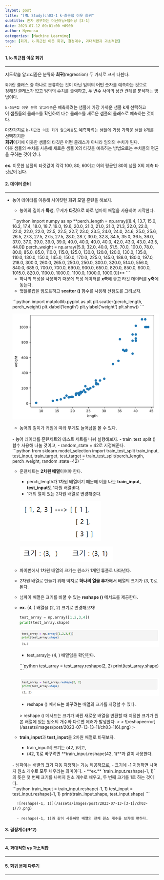 ```yaml
---
layout: post
title: "[ML Study]ch03-1 k-최근접 이웃 회귀"
subtitle: 혼자 공부하는 머신러닝+딥러닝 [3-1]
date: 2023-07-12 09:01:00 +0900
author: Hyeonsu
categories: [Machine Learning]
tags: [회귀, k-최근접 이웃 회귀, 결정계수, 과대적합과 과소적합]
---
```


#### 1. k-최근접 이웃 회귀
---------------------------

지도학습 알고리즘은 분류와 **회귀**(regression) 두 가지로 크게 나뉜다.

`회귀`란 클래스 중 하나로 분류하는 것이 아닌 임의의 어떤 숫자를 예측하는 것으로 
<br>정해진 클래스가 없고 임의의 수치를 출력하고, 두 변수 사이의 상관 관계를 분석하는 방법이다.

`k-최근접 이웃 분류 알고리즘`은 예측하려는 샘플에 가장 가까운 샘플 k개 선택하고
<br>이 샘플들의 클래스를 확인하여 다수 클래스를 새로운 샘플의 클래스로 예측하는 것이다.

마찬가지로 `k-최근접 이웃 회귀 알고리즘`도 예측하려는 샘플에 가장 가까운 샘플 k개를 선택하지만 
<br>**회귀**이기에 이웃한 샘플의 타깃은 어떤 클래스가 아니라 임의의 수치가 된다.
<br>이웃 샘플의 수치를 사용해 새로운 샘플 X의 타깃을 예측하는 방법으로는 수치들의 평균을 구하는 것이 있다.
<br>
<br>**ex.** 이웃한 샘플의 타깃값이 각각 100, 80, 60이고 이의 평균인 80이 샘플 X의 예측 타깃값이 된다.

#### 2. 데이터 준비
---------------------------
- 농어 데이터를 이용해 사이킷런 회귀 모델 훈련을 해보자.
    - 농어의 길이가 **특성**, 무게가 **타깃**으로 바로 넘파이 배열을 사용하여 시작한다.
    <br>
    ```python
    import numpy as np
    **perch_length = np.array([8.4, 13.7, 15.0, 16.2, 17.4, 18.0, 18.7, 19.0, 19.6, 20.0, 21.0,
           21.0, 21.0, 21.3, 22.0, 22.0, 22.0, 22.0, 22.0, 22.5, 22.5, 22.7,
           23.0, 23.5, 24.0, 24.0, 24.6, 25.0, 25.6, 26.5, 27.3, 27.5, 27.5,
           27.5, 28.0, 28.7, 30.0, 32.8, 34.5, 35.0, 36.5, 36.0, 37.0, 37.0,
           39.0, 39.0, 39.0, 40.0, 40.0, 40.0, 40.0, 42.0, 43.0, 43.0, 43.5,
           44.0])
    perch_weight = np.array([5.9, 32.0, 40.0, 51.5, 70.0, 100.0, 78.0, 80.0, 85.0, 85.0, 110.0,
           115.0, 125.0, 130.0, 120.0, 120.0, 130.0, 135.0, 110.0, 130.0,
           150.0, 145.0, 150.0, 170.0, 225.0, 145.0, 188.0, 180.0, 197.0,
           218.0, 300.0, 260.0, 265.0, 250.0, 250.0, 300.0, 320.0, 514.0,
           556.0, 840.0, 685.0, 700.0, 700.0, 690.0, 900.0, 650.0, 820.0,
           850.0, 900.0, 1015.0, 820.0, 1100.0, 1000.0, 1100.0, 1000.0,
           1000.0])**
    ```
    
    - 하나의 특성을 사용하기 때문에 특성 데이터를 **x축**에 놓고 타깃 데이터를 **y축**에 놓는다.
    - 맷플롯립을 임포트하고 **scatter ()** 함수를 사용해 산점도를 그려보자.
    <br>
    ```python
    import matplotlib.pyplot as plt
    plt.scatter(perch_length, perch_weight)
    plt.xlabel('length')
    plt.ylabel('weight')
    plt.show()
    ```
    
    ![scatter](/assets/images/post/2023-07-13-[3-1]/ch03-1(1).png)
    - 농어의 길이가 커짐에 따라 무게도 늘어남을 볼 수 있다.
    <br>
    - 농어 데이터를 훈련세트와 테스트 세트를 나눠 실행해보자.
        - train_test_split () 함수 사용해 나눌 것이고,
        - random_state = 42로 지정해준다.
    <br>
    ```python
    from sklearn.model_selection import train_test_split
    train_input, test_input, train_target, test_target = train_test_split(perch_length, perch_weight, random_state=42)
    ```
        
    - 훈련세트는 **2차원 배열**이여야 한다.
        - perch_length가 1차원 배열이기 때문에 이를 나눈 **train_input, test_input**도 1차원 배열dl다.
        - 1개의 열이 있는 2차원 배열로 변경해준다.
        
        ![array1](/assets/images/post/2023-07-13-[3-1]/ch03-1(2).png)
        
        ![array2](/assets/images/post/2023-07-13-[3-1]/ch03-1(3).png)
        
    
    - 파이썬에서  1차원 배열의 크기는 원소가 1개인 튜플로 나타낸다.
    - 2차원 배열로 만들기 위해 억지로 **하나의 열을 추가**해서 배열의 크기가 (3, 1)로 된다.
    - 넘파이 배열은 크기를 바꿀 수 있는 **reshape ()** 메서드를 제공한다.

    - **ex.** (4,  ) 배열을 (2, 2) 크기로 변경해보자!
        
        ```python
        test_array = np.array([1,2,3,4])
        print(test_array.shape)
        ```
        
        ![(4, )](/assets/images/post/2023-07-13-[3-1]/ch03-1(4).png)
        
        - test_array는 (4,  ) 배열임을 확인한다.
        <br>
        ```python
        test_array = test_array.reshape(2, 2)
        print(test_array.shape)
        ```
        
        ![(2, 2)](/assets/images/post/2023-07-13-[3-1]/ch03-1(5).png)
        
        - reshape () 메서드는 바꾸려는 배열의 크기를 지정할 수 있다.
        <br>
        > reshape () 메서드는 크기가 바뀐 새로운 배열을 반환할 때 지정한 크기가 원본 배열에 있는 원소의 개수와 다르면 에러가 발생한다.
        > 
        > ![reshapeerror](/assets/images/post/2023-07-13-[3-1]/ch03-1(6).png)
        > 
        
    - **train_input**과 **test_input**을 2차원 배열로 바꿔보자.
        - train_input의 크기는 (42,  )이고,
        - (42, 1)로 바꾸려면 **train_input.reshape(42, 1)**과 같이 사용한다.
    <br>
    - 넘파이는 배열의 크기 자동 지정하는 기능 제공하므로,
        - 크기에 -1 지정하면 나머지 원소 개수로 모두 채우라는 의미이다.
        - **ex.** `train_input.reshape(-1, 1)`의 뜻은 첫 번째 크기를 나머지 원소 개수로 채우고, 두 번째 크기를 1로 하는 것이다.
    <br>
        ```python
        train_input = train_input.reshape(-1, 1)
        test_input = test_input.reshape(-1, 1)
        print(train_input.shape, test_input.shape)
        ```
        
        ![reshape(-1, 1)](/assets/images/post/2023-07-13-[3-1]/ch03-1(7).png)
        
        - reshape(-1, 1)과 같이 사용하면 배열의 전체 원소 개수를 보기에 편하다.


#### 3. 결정계수(R^2)
---------------------------



#### 4. 과대적합 vs 과소적합
---------------------------




#### 5. 회귀 문제 다루기
---------------------------